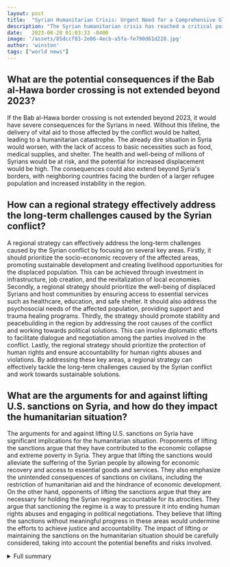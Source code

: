 ```yaml
---
layout: post
title:  "Syrian Humanitarian Crisis: Urgent Need for a Comprehensive Global Response"
description: "The Syrian humanitarian crisis has reached a critical point, with the expiration of a U.N. resolution and the dire conditions faced by the Syrian people."
date:   2023-08-28 01:03:33 -0400
image: '/assets/85dccf03-2e06-4ecb-a5fa-fe790d61d228.jpg'
author: 'winston'
tags: ["world news"]
---
```


## What are the potential consequences if the Bab al-Hawa border crossing is not extended beyond 2023?
If the Bab al-Hawa border crossing is not extended beyond 2023, it would have severe consequences for the Syrians in need. Without this lifeline, the delivery of vital aid to those affected by the conflict would be halted, leading to a humanitarian catastrophe. The already dire situation in Syria would worsen, with the lack of access to basic necessities such as food, medical supplies, and shelter. The health and well-being of millions of Syrians would be at risk, and the potential for increased displacement would be high. The consequences could also extend beyond Syria's borders, with neighboring countries facing the burden of a larger refugee population and increased instability in the region.

## How can a regional strategy effectively address the long-term challenges caused by the Syrian conflict?
A regional strategy can effectively address the long-term challenges caused by the Syrian conflict by focusing on several key areas. Firstly, it should prioritize the socio-economic recovery of the affected areas, promoting sustainable development and creating livelihood opportunities for the displaced population. This can be achieved through investment in infrastructure, job creation, and the revitalization of local economies. Secondly, a regional strategy should prioritize the well-being of displaced Syrians and host communities by ensuring access to essential services such as healthcare, education, and safe shelter. It should also address the psychosocial needs of the affected population, providing support and trauma healing programs. Thirdly, the strategy should promote stability and peacebuilding in the region by addressing the root causes of the conflict and working towards political solutions. This can involve diplomatic efforts to facilitate dialogue and negotiation among the parties involved in the conflict. Lastly, the regional strategy should prioritize the protection of human rights and ensure accountability for human rights abuses and violations. By addressing these key areas, a regional strategy can effectively tackle the long-term challenges caused by the Syrian conflict and work towards sustainable solutions.

## What are the arguments for and against lifting U.S. sanctions on Syria, and how do they impact the humanitarian situation?
The arguments for and against lifting U.S. sanctions on Syria have significant implications for the humanitarian situation. Proponents of lifting the sanctions argue that they have contributed to the economic collapse and extreme poverty in Syria. They argue that lifting the sanctions would alleviate the suffering of the Syrian people by allowing for economic recovery and access to essential goods and services. They also emphasize the unintended consequences of sanctions on civilians, including the restriction of humanitarian aid and the hindrance of economic development. On the other hand, opponents of lifting the sanctions argue that they are necessary for holding the Syrian regime accountable for its atrocities. They argue that sanctioning the regime is a way to pressure it into ending human rights abuses and engaging in political negotiations. They believe that lifting the sanctions without meaningful progress in these areas would undermine the efforts to achieve justice and accountability. The impact of lifting or maintaining the sanctions on the humanitarian situation should be carefully considered, taking into account the potential benefits and risks involved.


<details>
        <summary>Full summary</summary>
<p>I. Introduction</p>
<p>The Security Council unanimously decided today to extend the use of the Bab al-Hawa border crossing for the delivery of aid into north-west Syria until 10 July 2023. This extension provides a lifeline for the Syrians in need. The Council confirmed the extension of its previous authorization of the Bab al-Hawa crossing point, reinforcing its commitment to address the humanitarian situation in Syria.</p>
<p>II. U.N. Resolution Extension</p>
<p>The Security Council's unanimous decision to extend the use of the Bab al-Hawa border crossing is a significant step in addressing the dire humanitarian situation in Syria. This extension provides a lifeline for the Syrians in need, ensuring the delivery of vital aid to those affected by the conflict.</p>
<p>III. Canada's Response</p>
<p>Canada has shown immense commitment to addressing the Syrian crisis, committing over $1 billion in humanitarian, development, and security assistance. Prime Minister Justin Trudeau announced Canada's new strategy to address the ongoing crises in Iraq and Syria, emphasizing the importance of providing support to those affected by the conflict. Canada's humanitarian assistance funding is making a significant difference in meeting the needs of Syrians affected by the crisis.</p>
<p>IV. Deteriorating Conditions in Syria</p>
<p>The socio-economic conditions in Syria are rapidly deteriorating, with the depreciation of the local currency leading to rampant inflation. Access to basic necessities such as shelter, livelihood opportunities, health, education, water, and sanitation has worsened dramatically. The World Bank has stressed the need for a medium-term regional strategy to address the structural problems caused by the Syrian conflict.</p>
<p>V. Need for a Regional Strategy</p>
<p>The Syrian crisis demands a regional strategy that addresses the long-term challenges and provides sustainable solutions. Efforts must focus on mitigating the socio-economic impact of the conflict, ensuring the well-being of displaced Syrians and host communities, and promoting stability and recovery in the region.</p>
<p>VI. Efforts of International Organizations</p>
<p>Organizations like the International Rescue Committee (IRC) play a crucial role in providing support to uprooted Syrians and host communities. The IRC focuses on addressing safety risks, supporting survivors of abuse, providing essential healthcare, and training teachers to help traumatized students. Their efforts aim to ensure that people can meet their basic needs and promote long-term recovery.</p>
<p>VII. Debate Over U.S. Sanctions</p>
<p>The debate over lifting U.S. sanctions on Syria adds complexity to the situation. While the regime argues that sanctions protect Syrians, critics argue that they have cut off Syria from the global economy, leading to economic collapse and extreme poverty. Thoughtful consideration is needed to balance the accountability for atrocities and the unintended consequences of sanctions on civilians.</p>
<p>VIII. Comprehensive Global Response</p>
<p>The Syrian humanitarian crisis requires a comprehensive and coordinated global response. The international community must continue providing support and aid to the Syrian people, addressing the urgent needs resulting from the conflict and the COVID-19 pandemic. Efforts should focus on long-term solutions, sustainable development, and ensuring the rights and well-being of all Syrians.</p>
<p>IX. Conclusion</p>
<p>The ongoing challenges in Syria demand thoughtful and effective policies that promote stability, peace, and recovery. It is crucial for the international community to unite and rally behind a comprehensive global response to alleviate the suffering of the Syrian people and work towards a better future.</p>
</details>